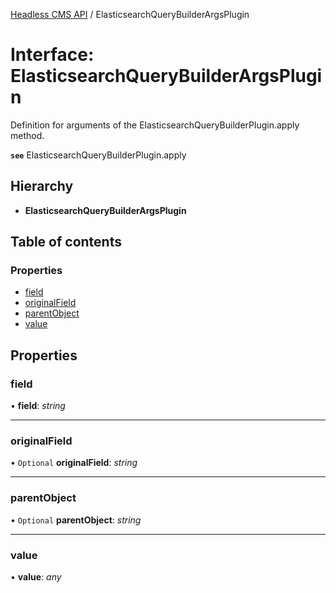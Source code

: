 [Headless CMS API](../index) / ElasticsearchQueryBuilderArgsPlugin

# Interface: ElasticsearchQueryBuilderArgsPlugin

Definition for arguments of the ElasticsearchQueryBuilderPlugin.apply method.

**`see`** ElasticsearchQueryBuilderPlugin.apply

## Hierarchy

* **ElasticsearchQueryBuilderArgsPlugin**

## Table of contents

### Properties

- [field](elasticsearchquerybuilderargsplugin.md#field)
- [originalField](elasticsearchquerybuilderargsplugin.md#originalfield)
- [parentObject](elasticsearchquerybuilderargsplugin.md#parentobject)
- [value](elasticsearchquerybuilderargsplugin.md#value)

## Properties

### field

• **field**: *string*

___

### originalField

• `Optional` **originalField**: *string*

___

### parentObject

• `Optional` **parentObject**: *string*

___

### value

• **value**: *any*
